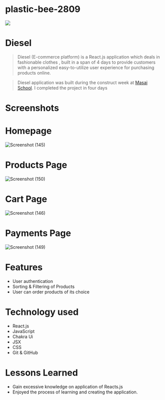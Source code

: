 # plastic-bee-2809
<img src="https://user-images.githubusercontent.com/112845916/221432286-98300753-7265-403a-b437-e57567d429ff.png"/>

# Diesel

> Diesel (E-commerce platform) is a React.js application which deals in fashionable clothes , built in a span of 4 days  to provide customers with a personalized easy-to-utilize user experience for purchasing products online. 


> Diesel application was built during the construct week at [Masai School](https://masaischool.com/). I completed the project in four days 
# Screenshots
# Homepage
![Screenshot (145)](https://user-images.githubusercontent.com/112845916/221496830-378aef53-138f-41ae-bf32-152d0ab1badf.png)

# Products Page
![Screenshot (150)](https://user-images.githubusercontent.com/112845916/221497075-50069191-54ad-4648-b2db-faa00da16673.png)

# Cart Page
![Screenshot (146)](https://user-images.githubusercontent.com/112845916/221497175-daecbf60-65df-4903-80ae-a08b927ef908.png)

# Payments Page
![Screenshot (149)](https://user-images.githubusercontent.com/112845916/221497372-201c8b18-a30a-451b-85e5-ee7b2f2a4a1b.png)



# Features

- User authentication
- Sorting & Filtering of Products
- User can order products of its choice

# Technology used 

- React.js
- JavaScript
- Chakra Ui
- JSX
- CSS
- Git & GitHub


# Lessons Learned

- Gain excessive knowledge on application of Reacts.js
- Enjoyed the process of learning and creating the application.
